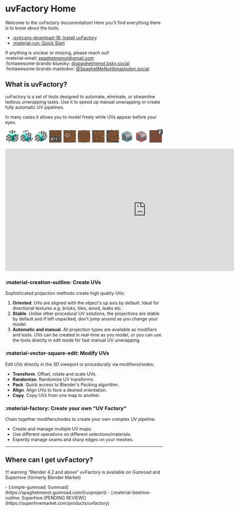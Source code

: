 # uvFactory Home

Welcome to the uvFactory documentation! Here you'll find everything there is to know about the tools.
<div class="grid cards" markdown>

- [:octicons-download-16: Install uvFactory](install.md)
- [:material-run: Quick Start](examples.md#quick-start)

</div>

If anything is unclear or missing, please reach out!  
:material-email: <spaghetmenot@gmail.com>  
:fontawesome-brands-bluesky: [@spaghetmenot.bsky.social](https://bsky.app/profile/spaghetmenot.bsky.social)  
:fontawesome-brands-mastodon: [@SpaghetMeNot@mastodon.social](https://mastodon.social/@SpaghetMeNot)

## What is uvFactory?

uvFactory is a set of tools designed to automate, eliminate, or streamline tedious unwrapping tasks. Use it to speed up manual unwrapping or create fully automatic UV pipelines.

In many cases it allows you to model freely while UVs appear before your eyes.

![tools](assets/icon_layout_horizontal.png)

<iframe width="900" height="390" src="https://www.youtube.com/embed/BWoc5Nff2c0?si=vwTxKEr_hhLxcVVP" title="YouTube video player" frameborder="0" allow="accelerometer; autoplay; clipboard-write; encrypted-media; gyroscope; picture-in-picture; web-share" referrerpolicy="strict-origin-when-cross-origin" allowfullscreen></iframe>

### :material-creation-outline: Create UVs

Sophisticated projection methods create high quality UVs:

1. **Oriented**. UVs are aligned with the object's up axis by default. Ideal for directional textures e.g. bricks, tiles, wood, leaks etc.
2. **Stable**. Unlike other procedural UV solutions, the projections are stable by default and if left unpacked, don't jump around as you change your model.
3. **Automatic and manual**. All projection types are available as modifiers and tools. UVs can be created in real-time as you model, or you can use the tools directly in edit mode for fast manual UV unwrapping.

### :material-vector-square-edit: Modify UVs

Edit UVs directly in the 3D viewport or procedurally via modifiers/nodes:

- **Transform**. Offset, rotate and scale UVs.
- **Randomize**. Randomize UV transforms.
- **Pack**. Quick access to Blender's Packing algorithm.
- **Align**. Align UVs to face a desired orientation.
- **Copy**. Copy UVs from one map to another.

### :material-factory: Create your own "UV Factory"

Chain together modifiers/nodes to create your own complex UV pipeline.

- Create and manage multiple UV maps.
- Use different operations on different selections/materials.
- Expertly manage seams and sharp edges on your meshes.

----

## Where can I get uvFactory?

!!! warning "Blender 4.2 and above"
uvFactory is available on Gumroad and Superhive (formerly Blender Market)

<div class="grid cards" markdown>
- [:simple-gumroad: Gumroad](https://spaghetmenot.gumroad.com/l/uvproject)
- [:material-beehive-outline: Superhive (PENDING REVIEW)](https://superhivemarket.com/products/uvfactory)
</div>
